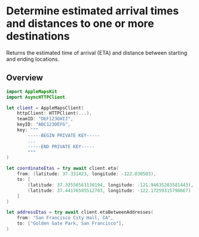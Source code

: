 # Determine estimated arrival times and distances to one or more destinations

Returns the estimated time of arrival (ETA) and distance between starting and ending locations.

## Overview

```swift
import AppleMapsKit
import AsyncHTTPClient

let client = AppleMapsClient(
    httpClient: HTTPClient(...),
    teamID: "DEF123GHIJ",
    keyID: "ABC123DEFG",
    key: """
        -----BEGIN PRIVATE KEY-----
        ...
        -----END PRIVATE KEY-----
        """
)

let coordinateEtas = try await client.eta(
    from: (latitude: 37.331423, longitude: -122.030503),
    to: [
        (latitude: 37.32556561130194, longitude: -121.94635203581443),
        (latitude: 37.44176585512703, longitude: -122.17259315798667)
    ]
)

let addressEtas = try await client.etaBetweenAddresses(
    from: "San Francisco City Hall, CA",
    to: ["Golden Gate Park, San Francisco"],
)
```
